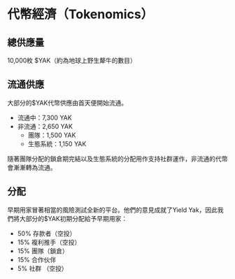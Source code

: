 # 代幣經濟（Tokenomics）

## 總供應量

10,000枚 $YAK（約為地球上野生犛牛的數目）

## 流通供應

大部分的$YAK代幣供應由首天便開始流通。

* 流通中：7,300 YAK
* 非流通：2,650 YAK
  * 團隊：1,500 YAK
  * 生態系統：1,150 YAK

隨著團隊分配的鎖倉期完結以及生態系統的分配用作支持社群運作，非流通的代幣會漸漸轉為流通。

## 分配

早期用家冒著相當的風險測試全新的平台。他們的意見成就了Yield Yak，因此我們將大部分的$YAK初期分配給予早期用家：

* 50% 存款者（空投）
* 15% 複利推手（空投）
* 15% 團隊（鎖倉）
* 15% 合作伙伴
* 5% 社群 （空投）

